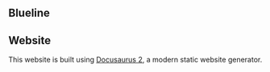 ## Blueline


## Website

This website is built using [Docusaurus 2](https://docusaurus.io/), a modern static website generator.

